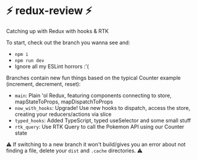 # ⚡ redux-review ⚡
Catching up with Redux with hooks &amp; RTK

To start, check out the branch you wanna see and:

- `npm i`
- `npm run dev`
- Ignore all my ESLint horrors :'(

Branches contain new fun things based on the typical Counter example (increment, decrement, reset):

- `main`: Plain 'ol Redux, featuring components connecting to store, mapStateToProps, mapDispatchToProps
- `now_with_hooks`: Upgrade! Use new hooks to dispatch, access the store, creating your reducers/actions via slice
- `typed_hooks`: Added TypeScript, typed useSelector and some small stuff
- `rtk_query`: Use RTK Query to call the Pokemon API using our Counter state

⚠ If switching to a new branch it won't build/gives you an error about not finding a file, delete your `dist` and `.cache` directories. ⚠️
